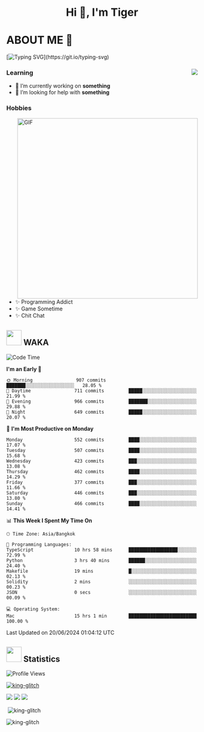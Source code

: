 <h1 align="center">Hi 👋, I'm Tiger</h1>




# ABOUT ME 💬

[![Typing SVG](https://readme-typing-svg.herokuapp.com?color=22F771&vCenter=true&lines=A+perssionate+developer+from+nowhere.)](https://git.io/typing-svg)

<div>
 <img align="right" src="https://spotify-github-profile.vercel.app/api/view?uid=12129734423&cover_image=false&theme=default&bar_color=22d016&bar_color_cover=true" />
 <h3>Learning</h3>
 
 <ul>
  <li>🔭 I’m currently working on <b>something</b></li>
  <li>🤝 I’m looking for help with <b>something</b></li>
 </ul>
 
</div>
<div>
 <h3>Hobbies</h3>
 <img align="right" height="475px"  alt="GIF" src="https://i.pinimg.com/originals/1f/b7/db/1fb7dbee557e5ed509f7517da8a84d58.gif" />
 <ul>
  <li>✨ Programming Addict</li>
  <li>✨ Game Sometime</li>
  <li>✨ Chit Chat</li>
 </ul>
 
</div>



## <img height="40" src="https://raw.githubusercontent.com/innng/innng/master/assets/kyubey.gif"/> WAKA

<!--START_SECTION:waka-->
![Code Time](http://img.shields.io/badge/Code%20Time-1%2C967%20hrs%2034%20mins-blue)

**I'm an Early 🐤** 

```text
🌞 Morning                907 commits         ███████░░░░░░░░░░░░░░░░░░   28.05 % 
🌆 Daytime                711 commits         █████░░░░░░░░░░░░░░░░░░░░   21.99 % 
🌃 Evening                966 commits         ███████░░░░░░░░░░░░░░░░░░   29.88 % 
🌙 Night                  649 commits         █████░░░░░░░░░░░░░░░░░░░░   20.07 % 
```
📅 **I'm Most Productive on Monday** 

```text
Monday                   552 commits         ████░░░░░░░░░░░░░░░░░░░░░   17.07 % 
Tuesday                  507 commits         ████░░░░░░░░░░░░░░░░░░░░░   15.68 % 
Wednesday                423 commits         ███░░░░░░░░░░░░░░░░░░░░░░   13.08 % 
Thursday                 462 commits         ████░░░░░░░░░░░░░░░░░░░░░   14.29 % 
Friday                   377 commits         ███░░░░░░░░░░░░░░░░░░░░░░   11.66 % 
Saturday                 446 commits         ███░░░░░░░░░░░░░░░░░░░░░░   13.80 % 
Sunday                   466 commits         ████░░░░░░░░░░░░░░░░░░░░░   14.41 % 
```


📊 **This Week I Spent My Time On** 

```text
🕑︎ Time Zone: Asia/Bangkok

💬 Programming Languages: 
TypeScript               10 hrs 58 mins      ██████████████████░░░░░░░   72.99 % 
Python                   3 hrs 40 mins       ██████░░░░░░░░░░░░░░░░░░░   24.40 % 
Makefile                 19 mins             █░░░░░░░░░░░░░░░░░░░░░░░░   02.13 % 
Solidity                 2 mins              ░░░░░░░░░░░░░░░░░░░░░░░░░   00.23 % 
JSON                     0 secs              ░░░░░░░░░░░░░░░░░░░░░░░░░   00.09 % 

💻 Operating System: 
Mac                      15 hrs 1 min        █████████████████████████   100.00 % 
```


 Last Updated on 20/06/2024 01:04:12 UTC
<!--END_SECTION:waka-->
## <img height="40" src="https://raw.githubusercontent.com/innng/innng/master/assets/kyubey.gif"/> Statistics
![Profile Views](https://komarev.com/ghpvc/?username=king-glitch)  

<p align="left"> 
 <a href="https://github.com/ryo-ma/github-profile-trophy">
  <img src="https://github-profile-trophy.vercel.app/?username=king-glitch&theme=dracula" alt="king-glitch" />
 </a> </p>

![](https://github-profile-summary-cards.vercel.app/api/cards/profile-details?username=king-glitch&theme=dracula)
![](https://github-profile-summary-cards.vercel.app/api/cards/stats?username=king-glitch&theme=dracula) 
![](https://github-profile-summary-cards.vercel.app/api/cards/productive-time?username=king-glitch&theme=dracula)


<p>&nbsp;<img align="center" src="https://github-readme-stats.vercel.app/api?username=king-glitch&theme=dracula" alt="king-glitch" /></p>

<p><img align="center" src="https://github-readme-streak-stats.herokuapp.com/?user=king-glitch&theme=dracula" alt="king-glitch" /></p>
